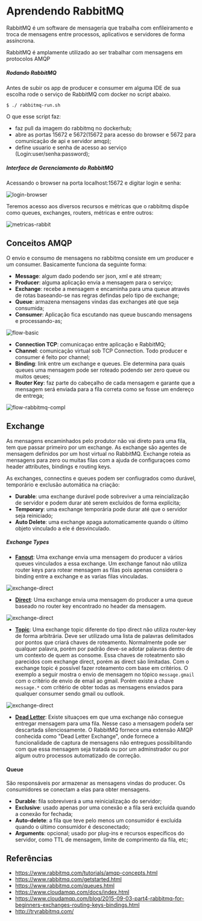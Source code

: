 # Aprendendo RabbitMQ

RabbitMQ é um software de mensageria que trabalha com enfileiramento e troca de mensagens entre processos, aplicativos
e servidores de forma assíncrona. 

RabbitMQ é amplamente utilizado ao ser trabalhar com mensagens em protocolos AMQP

##### Rodando RabbitMQ
Antes de subir os app de producer e consumer em alguma IDE de sua escolha rode o serviço de RabbitMQ com docker 
no script abaixo.
```
$ ./ rabbitmq-run.sh
```
O que esse script faz: 
 - faz pull da imagem do rabbitmq no dockerhub;
 - abre as portas 15672 e 5672(15672 para acesso do browser e 5672 para comunicação de api e servidor amqp);
 - define usuario e senha de acesso ao serviço (Login:user/senha:password);

##### Interface de Gerenciamento do RabbitMQ
 Acessando o browser na porta localhost:15672 e digitar login e senha:
 
 ![login-browser](images/login-browser.png)
 
 Teremos acesso aos diversos recursos e métricas que o rabbitmq dispõe como queues, exchanges, routers, métricas 
 e entre outros:
 
![metricas-rabbit](images/metricas-rabbit.png)
 
## Conceitos AMQP
O envio e consumo de mensagens no rabbitmq consiste em um producer e um consumer. Basicamente funciona da seguinte
 forma:


 - **Message**: algum dado podendo ser json, xml e até stream;
 - **Producer**: alguma aplicação envia a mensagem para o serviço;
 - **Exchange**: recebe a mensagem e encaminha para uma queue através de rotas baseando-se nas regras defindas pelo tipo
  de exchange;
 - **Queue**: armazena mensagens vindas das exchanges até que seja consumida;
 - **Consumer**: Aplicação fica escutando nas queue buscando mensagens e processando-as;
 
![flow-basic](images/flow-rabbitmq.png)

 - **Connection TCP**: comunicaçao entre aplicação e RabbitMQ;
 - **Channel**: comunicação virtual sob TCP Connection. Todo producer e consumer é feito por channel;
 - **Binding**: link entre um exchange e queues. Ele determina para quais queues uma mensagem pode ser roteado podendo 
 ser zero queue ou muitos qeues; 
 - **Router Key**: faz parte do cabeçalho de cada mensagem e garante que a mensagem será enviada para a fila correta 
 como se fosse um endereço de entrega;

![flow-rabbitmq-compl](images/flow-rabbitmq-compl.png)

## Exchange

As mensagens encaminhados pelo produtor não vai direto para uma fila, tem que passar primeiro por um exchange.
As exchange são agentes de mensagem definidos por um host virtual no RabbitMQ. Exchange roteia as mensagens para zero ou
muitas filas com a ajuda de configuraçoes como header attributes, bindings e routing keys. 

As exchanges, connectins e queues podem ser confiugrados como durável, temporário e exclusão automática na criação:

 - **Durable**: uma exchange durável pode sobreviver a uma reincialização de servidor e podem durar até serem excluídos 
de forma explícita;
 - **Temporary**: uma exchange temporária pode durar até que o servidor seja reiniciado;
 - **Auto Delete**: uma exchange apaga automaticamente quando o último objeto vinculado a ele é desvinculado. 

##### Exchange Types

 - **[Fanout](https://www.rabbitmq.com/tutorials/tutorial-three-spring-amqp.html)**:
 Uma exchange envia uma mensagem do producer a vários queues vinculados a essa exchange. Um exchange 
 fanout não utiliza router keys para rotear mensagem as filas pois apenas considera o binding entre a exchange e as varias
 filas vinculadas.

![exchange-direct](images/exchange-fanout.gif) 

 - **[Direct](https://www.rabbitmq.com/tutorials/tutorial-four-spring-amqp.html)**:
 Uma exchange envia uma mensagem do producer a uma queue baseado no router key encontrado no header
 da mensagem.
 
![exchange-direct](images/exchange-direct.gif)
 
 
 - **[Topic](https://www.rabbitmq.com/tutorials/tutorial-five-spring-amqp.html)**: 
 Uma exchange topic diferente do tipo direct não utiliza router-key de forma arbitrária. Deve ser utilizado 
 uma lista de palavras delimitados por pontos que criará chaves de roteamento. Normalmente pode ser qualquer palavra, 
 porém por padrão deve-se adotar palavras dentro de um contexto de quem as consome. Essa chaves de roteatmento são parecidos
 com exchange direct, porém as direct são limitadas. Com o exchange topic é possível fazer roteamento com base em critérios.
 O exemplo a seguir mostra o envio de mensagem no tópico `message.gmail` com o critério de envio de email ao gmail. Porém
 existe a chave `message.*` com critério de obter todas as mensagens enviados para qualquer consumer sendo gmail ou outlook. 
  
 
 ![exchange-direct](images/exchange-topic.gif) 
 
 
 - **[Dead Letter](https://www.rabbitmq.com/dlx.html)**: 
 Existe situaçoes em que uma exchange não consegue entregar mensagem para uma fila. Nesse caso a 
 mensagem podeŕa ser descartada silenciosamente. O RabbitMQ fornece uma extensão AMQP conhecida como "Dead Letter Exchange",
 onde fornece a funcionalidade de captura de mensagens não entregues possibilitando com que essa mensagem seja tratada ou 
 por um adminstrador ou por algum outro processos automatizado de correção.


 #### Queue
 São responsáveis por armazenar as mensagens vindas do producer. Os consumidores se conectam a elas para 
 obter mensagens. 
 
 - **Durable**: fila sobreviverá a uma reinicialização do servidor;
 - **Exclusive**: usado apenas por uma conexão e a fila será excluída quando a conexão for fechada;
 - **Auto-delete**: a fila que teve pelo menos um consumidor é excluída quando o último consumidor é desconectado;
 - **Arguments**: opcional; usado por plug-ins e recursos específicos do servidor, como TTL de mensagem, 
 limite de comprimento da fila, etc;
                               
## Referências
 - https://www.rabbitmq.com/tutorials/amqp-concepts.html
 - https://www.rabbitmq.com/getstarted.html
 - https://www.rabbitmq.com/queues.html
 - https://www.cloudamqp.com/docs/index.html
 - https://www.cloudamqp.com/blog/2015-09-03-part4-rabbitmq-for-beginners-exchanges-routing-keys-bindings.html
 - http://tryrabbitmq.com/